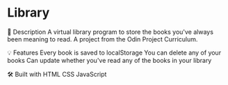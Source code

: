 # Library
📝 Description
A virtual library program to store the books you've always been meaning to read. A project from the Odin Project Curriculum.

💡 Features
Every book is saved to localStorage
You can delete any of your books
Can update whether you've read any of the books in your library

🛠️ Built with
HTML
CSS
JavaScript
